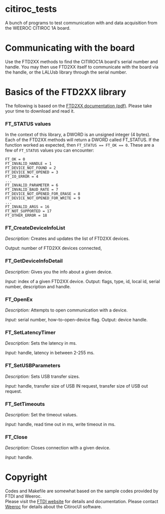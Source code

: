 # citiroc_tests
A bunch of programs to test communication with and data acquisition from the WEEROC CITIROC 1A board.

# Communicating with the board

Use the FTD2XX methods to find the CITIROC1A board's serial number and handle.
You may then use FTD2XX itself to communicate with the board via the handle, 
or the LALUsb library through the serial number. 

# Basics of the FTD2XX library
The following is based on the [FTD2XX documentation (pdf)](https://www.ftdichip.com/Support/Documents/ProgramGuides/D2XX_Programmer's_Guide(FT_000071).pdf). 
Please take your time to download and read it. 

### FT_STATUS values
In the context of this library, a DWORD is an unsigned integer (4 bytes). Each of the FTD2XX methods will return a DWORD called FT_STATUS. 
If the function worked as expected, then `FT_STATUS == FT_OK == 0`. 
These are a few of `FT_STATUS` values you can encounter:
```
FT_OK = 0
FT_INVALID_HANDLE = 1
FT_DEVICE_NOT_FOUND = 2
FT_DEVICE_NOT_OPENED = 3
FT_IO_ERROR = 4
...
FT_INVALID_PARAMETER = 6
FT_INVALID_BAUD_RATE = 7
FT_DEVICE_NOT_OPENED_FOR_ERASE = 8
FT_DEVICE_NOT_OPENED_FOR_WRITE = 9
...
FT_INVALID_ARGS = 16
FT_NOT_SUPPORTED = 17
FT_OTHER_ERROR = 18
```

### FT_CreateDeviceInfoList
*Description:* Creates and updates the list of FTD2XX devices.

Output: number of FTD2XX devices connected,

### FT_GetDeviceInfoDetail
*Description:* Gives you the info about a given device.

*Input:* index of a given FTD2XX device.
Output: flags, type, id, local id, serial number, description and handle.

### FT_OpenEx
*Description:* Attempts to open communication with a device.

*Input:* serial number, how-to-open-device flag.
Output: device handle.

### FT_SetLatencyTimer
*Description:* Sets the latency in ms.

*Input:* handle, latency in between 2-255 ms.

### FT_SetUSBParameters
*Description:* Sets USB transfer sizes.

*Input:* handle, transfer size of USB IN request, transfer size of USB out request.

### FT_SetTimeouts
*Description:* Set the timeout values.

*Input:* handle, read time out in ms, write timeout in ms.

### FT_Close
*Description:* Closes connection with a given device.

*Input:* handle.

# Copyright 
Codes and Makefile are somewhat based on the sample codes 
provided by FTDI and Weeroc.  
Please visit the [FTDI website](https://ftdichip.com/drivers/d2xx-drivers/) for details and documentation.
Please contact [Weeroc](https://www.weeroc.com/) for details about the CitirocUI software.